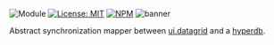 ![Module](https://img.shields.io/badge/%40platform-ui.datagrid.db-%23EA4E7E.svg)
[![License: MIT](https://img.shields.io/badge/license-MIT-blue.svg)](https://opensource.org/licenses/MIT)
[![NPM](https://img.shields.io/npm/v/@platform/ui.datagrid.db.svg?colorB=blue&style=flat)](https://www.npmjs.com/package/@platform/ui.datagrid.db)
![banner](https://user-images.githubusercontent.com/185555/56086267-56c7e100-5ea7-11e9-9d24-d4fb12b16752.png)

Abstract synchronization mapper between [ui.datagrid](../ui.datagrid) and a [hyperdb](../hyperdb).



<p>&nbsp;</p>
<p>&nbsp;</p>

